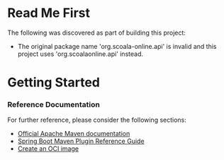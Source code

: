 # Read Me First

The following was discovered as part of building this project:

- The original package name 'org.scoala-online.api' is invalid and this project uses 'org.scoalaonline.api' instead.

# Getting Started

### Reference Documentation

For further reference, please consider the following sections:

- [Official Apache Maven documentation](https://maven.apache.org/guides/index.html)
- [Spring Boot Maven Plugin Reference Guide](https://docs.spring.io/spring-boot/docs/2.4.3/maven-plugin/reference/html/)
- [Create an OCI image](https://docs.spring.io/spring-boot/docs/2.4.3/maven-plugin/reference/html/#build-image)
